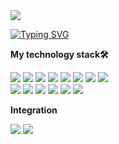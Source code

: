 <div align-center>
  <img src='https://steamuserimages-a.akamaihd.net/ugc/1011527815303113550/E0D41E6A8172398D61972B5B6F1FF09FA59BD32A/?imw=512&amp;&amp;ima=fit&amp;impolicy=Letterbox&amp;imcolor=%23000000&amp;letterbox=false'/>

 
[![Typing SVG](https://readme-typing-svg.herokuapp.com?color=white&lines=Hello+my+name+is+Chyngyz+)](https://git.io/typing-svg)


  
 <p><strong>My technology stack🛠</strong></p>
<div>
 <img src="https://img.shields.io/badge/HTML-black?style=for-the-badge&logo=HTML5&logoColor=ЦВЕТ ЛОГОТИПА"/>
 <img src="https://img.shields.io/badge/CSS-black?style=for-the-badge&logo=CSS3&logoColor=blue"/>
 <img src="https://img.shields.io/badge/JavaScript-black?style=for-the-badge&logo=JavaScript&logoColor=yellow"/>
 <img src="https://img.shields.io/badge/React-black?style=for-the-badge&logo=React&logoColor=blue"/>
 <img src="https://img.shields.io/badge/Vercel-black?style=for-the-badge&logo=Vercel&logoColor=white"/>
  <img src="https://img.shields.io/badge/Netlify-black?style=for-the-badge&logo=Netlify&logoColor=00C7B7"/>
 <img src="https://img.shields.io/badge/Firebase-black?style=for-the-badge&logo=Firebase&logoColor=DD2C00"/>
  <img src="https://img.shields.io/badge/Npm-black?style=for-the-badge&logo=Npm&logoColor=CB3837"/>
 </div>
<div>
  <img src="https://img.shields.io/badge/Ant Design-black?style=for-the-badge&logo=Ant Design&logoColor=0170FE"/>
  <img src="https://img.shields.io/badge/Tailwind-black?style=for-the-badge&logo=Tailwind CSS&logoColor=blue"/> 
  <img src="https://img.shields.io/badge/Sass-black?style=for-the-badge&logo=Sass&logoColor=#CC6699"/>
  <img src="https://img.shields.io/badge/Redux Toolkit-black?style=for-the-badge&logo=Redux&logoColor=764ABC"/> 
  <img src="https://img.shields.io/badge/Visual Studio Code-black?style=for-the-badge&logo=&logoColor=blue"/>
  <img src="https://img.shields.io/badge/yarn-black?style=for-the-badge&logo=yarn&logoColor=2C8EBB"/>
</div>

  <p><strong>Integration</strong></p>  <a href='https://t.me/saraconor501/'><img src="https://img.shields.io/badge/Telegram-black?style=for-the-badge&logo=Telegram&logoColor=ЦВЕТ ЛОГОТИПА"/></a>  <a href='https://steamcommunity.com/profiles/76561199712243874/'><img src="https://img.shields.io/badge/Steam-black?style=for-the-badge&logo=Steam&logoColor=white"/></a>



